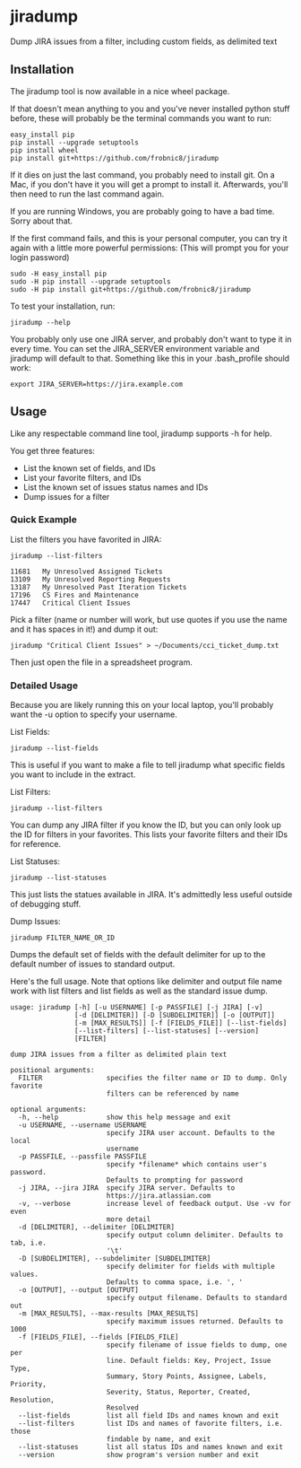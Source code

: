 jiradump
========

Dump JIRA issues from a filter, including custom fields, as delimited text

Installation
------------

The jiradump tool is now available in a nice wheel package.

If that doesn't mean anything to you and you've never installed python
stuff before, these will probably be the terminal commands you want to run:

    easy_install pip
    pip install --upgrade setuptools
    pip install wheel
    pip install git+https://github.com/frobnic8/jiradump

If it dies on just the last command, you probably need to install git.
On a Mac, if you don't have it you will get a prompt to install it.
Afterwards, you'll then need to run the last command again.

If you are running Windows, you are probably going to have a bad time.
Sorry about that.

If the first command fails, and this is your personal computer, you can
try it again with a little more powerful permissions: (This will prompt
you for your login password)

    sudo -H easy_install pip
    sudo -H pip install --upgrade setuptools
    sudo -H pip install git+https://github.com/frobnic8/jiradump

To test your installation, run:

    jiradump --help

You probably only use one JIRA server, and probably don't want to type it
in every time. You can set the JIRA_SERVER environment variable and jiradump
will default to that. Something like this in your .bash_profile should work:

    export JIRA_SERVER=https://jira.example.com

Usage
-----

Like any respectable command line tool, jiradump supports -h for help.

You get three features:

* List the known set of fields, and IDs
* List your favorite filters, and IDs
* List the known set of issues status names and IDs
* Dump issues for a filter


### Quick Example

List the filters you have favorited in JIRA:

    jiradump --list-filters

    11681   My Unresolved Assigned Tickets
    13109   My Unresolved Reporting Requests
    13187   My Unresolved Past Iteration Tickets
    17196   CS Fires and Maintenance
    17447   Critical Client Issues

Pick a filter (name or number will work, but use quotes if you use the name and
it has spaces in it!) and dump it out:

    jiradump "Critical Client Issues" > ~/Documents/cci_ticket_dump.txt

Then just open the file in a spreadsheet program.

### Detailed Usage

Because you are likely running this on your local laptop, you'll probably want
the -u option to specify your username.

List Fields:

    jiradump --list-fields

This is useful if you want to make a file to tell jiradump what specific fields
you want to include in the extract.

List Filters:

    jiradump --list-filters

You can dump any JIRA filter if you know the ID, but you can only look up the
ID for filters in your favorites. This lists your favorite filters and their
IDs for reference.

List Statuses:

    jiradump --list-statuses

This just lists the statues available in JIRA. It's admittedly less useful
outside of debugging stuff.

Dump Issues:

    jiradump FILTER_NAME_OR_ID

Dumps the default set of fields with the default delimiter for up to the
default number of issues to standard output.

Here's the full usage. Note that options like delimiter and output file name
work with list filters and list fields as well as the standard issue dump.

    usage: jiradump [-h] [-u USERNAME] [-p PASSFILE] [-j JIRA] [-v]
                    [-d [DELIMITER]] [-D [SUBDELIMITER]] [-o [OUTPUT]]
                    [-m [MAX_RESULTS]] [-f [FIELDS_FILE]] [--list-fields]
                    [--list-filters] [--list-statuses] [--version]
                    [FILTER]

    dump JIRA issues from a filter as delimited plain text

    positional arguments:
      FILTER                specifies the filter name or ID to dump. Only favorite
                            filters can be referenced by name

    optional arguments:
      -h, --help            show this help message and exit
      -u USERNAME, --username USERNAME
                            specify JIRA user account. Defaults to the local
                            username
      -p PASSFILE, --passfile PASSFILE
                            specify *filename* which contains user's password.
                            Defaults to prompting for password
      -j JIRA, --jira JIRA  specify JIRA server. Defaults to
                            https://jira.atlassian.com
      -v, --verbose         increase level of feedback output. Use -vv for even
                            more detail
      -d [DELIMITER], --delimiter [DELIMITER]
                            specify output column delimiter. Defaults to tab, i.e.
                            '\t'
      -D [SUBDELIMITER], --subdelimiter [SUBDELIMITER]
                            specify delimiter for fields with multiple values.
                            Defaults to comma space, i.e. ', '
      -o [OUTPUT], --output [OUTPUT]
                            specify output filename. Defaults to standard out
      -m [MAX_RESULTS], --max-results [MAX_RESULTS]
                            specify maximum issues returned. Defaults to 1000
      -f [FIELDS_FILE], --fields [FIELDS_FILE]
                            specify filename of issue fields to dump, one per
                            line. Default fields: Key, Project, Issue Type,
                            Summary, Story Points, Assignee, Labels, Priority,
                            Severity, Status, Reporter, Created, Resolution,
                            Resolved
      --list-fields         list all field IDs and names known and exit
      --list-filters        list IDs and names of favorite filters, i.e. those
                            findable by name, and exit
      --list-statuses       list all status IDs and names known and exit
      --version             show program's version number and exit
